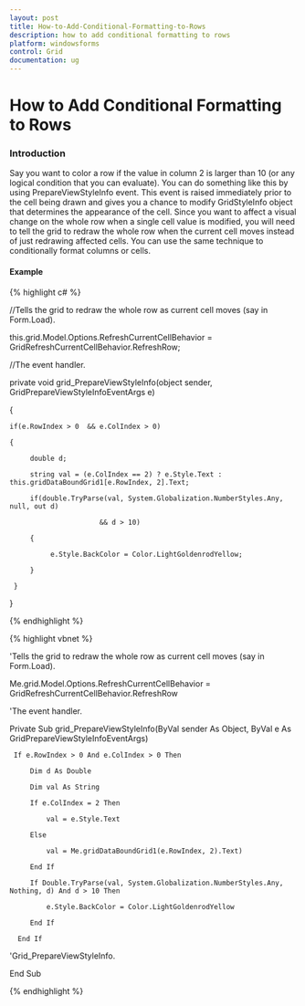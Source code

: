 ```yaml
---
layout: post
title: How-to-Add-Conditional-Formatting-to-Rows
description: how to add conditional formatting to rows
platform: windowsforms
control: Grid
documentation: ug
---
```


# How to Add Conditional Formatting to Rows

### Introduction

Say you want to color a row if the value in column 2 is larger than 10 (or any logical condition that you can evaluate). You can do something like this by using PrepareViewStyleInfo event. This event is raised immediately prior to the cell being drawn and gives you a chance to modify GridStyleInfo object that determines the appearance of the cell. Since you want to affect a visual change on the whole row when a single cell value is modified, you will need to tell the grid to redraw the whole row when the current cell moves instead of just redrawing affected cells. You can use the same technique to conditionally format columns or cells.

#### Example

{% highlight c# %}



//Tells the grid to redraw the whole row as current cell moves (say in Form.Load).

this.grid.Model.Options.RefreshCurrentCellBehavior = GridRefreshCurrentCellBehavior.RefreshRow;



//The event handler.

private void grid_PrepareViewStyleInfo(object sender, GridPrepareViewStyleInfoEventArgs e)

{

    if(e.RowIndex > 0  && e.ColIndex > 0)

    {

         double d;

         string val = (e.ColIndex == 2) ? e.Style.Text : this.gridDataBoundGrid1[e.RowIndex, 2].Text;

         if(double.TryParse(val, System.Globalization.NumberStyles.Any, null, out d)

                          && d > 10)

         {

              e.Style.BackColor = Color.LightGoldenrodYellow;

         }

     }

}


{% endhighlight %}

{% highlight vbnet %}



'Tells the grid to redraw the whole row as current cell moves (say in Form.Load).

Me.grid.Model.Options.RefreshCurrentCellBehavior = GridRefreshCurrentCellBehavior.RefreshRow



'The event handler.

Private Sub grid_PrepareViewStyleInfo(ByVal sender As Object, ByVal e As GridPrepareViewStyleInfoEventArgs)

     If e.RowIndex > 0 And e.ColIndex > 0 Then

         Dim d As Double

         Dim val As String

         If e.ColIndex = 2 Then 

             val = e.Style.Text 

         Else 

             val = Me.gridDataBoundGrid1(e.RowIndex, 2).Text) 

         End If

         If Double.TryParse(val, System.Globalization.NumberStyles.Any, Nothing, d) And d > 10 Then

             e.Style.BackColor = Color.LightGoldenrodYellow

         End If

      End If



'Grid_PrepareViewStyleInfo.

End Sub 



{% endhighlight %}
